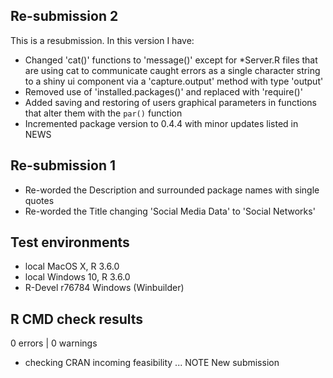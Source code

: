 ## Re-submission 2
This is a resubmission. In this version I have:

* Changed 'cat()' functions to 'message()' except for *Server.R files that 
  are using cat to communicate caught errors as a single character string 
  to a shiny ui component via a 'capture.output' method with type 'output'
* Removed use of 'installed.packages()' and replaced with 'require()'
* Added saving and restoring of users graphical parameters in functions 
  that alter them with the `par()` function
* Incremented package version to 0.4.4 with minor updates listed in NEWS

## Re-submission 1

* Re-worded the Description and surrounded package names with single quotes
* Re-worded the Title changing 'Social Media Data' to 'Social Networks' 

## Test environments
* local MacOS X, R 3.6.0
* local Windows 10, R 3.6.0
* R-Devel r76784 Windows (Winbuilder) 

## R CMD check results
0 errors | 0 warnings
* checking CRAN incoming feasibility ... NOTE
New submission
